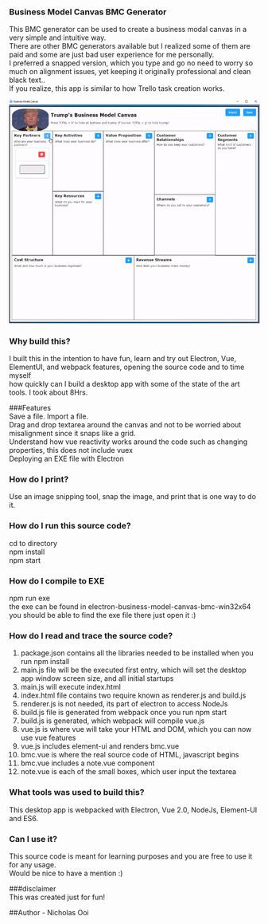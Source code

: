 ### Business Model Canvas BMC Generator  
This BMC generator can be used to create a business modal canvas in a very simple and intuitive way.  
There are other BMC generators available but I realized some of them are paid and some are just bad user experience for me personally.  
I preferred a snapped version, which you type and go no need to worry so much on alignment issues, yet keeping it originally professional and clean black text..  
If you realize, this app is similar to how Trello task creation works.  

![alt text](https://github.com/nicholas-ooi/business_model_canvas/blob/master/images/screenshot.gif "Logo Title Text 1")

### Why build this?  
I built this in the intention to have fun, learn and try out Electron, Vue, ElementUI, and webpack features, opening the source code and to time myself  
how quickly can I build a desktop app with some of the state of the art tools. I took about 8Hrs.  

###Features  
Save a file.
Import a file.  
Drag and drop textarea around the canvas and not to be worried about misalignment since it snaps like a grid.  
Understand how vue reactivity works around the code such as changing properties, this does not include vuex  
Deploying an EXE file with Electron  

### How do I print?  
Use an image snipping tool, snap the image, and print that is one way to do it.  

### How do I run this source code?  
cd to directory  
npm install  
npm start  

### How do I compile to EXE  
npm run exe  
the exe can be found in electron-business-model-canvas-bmc-win32x64  
you should be able to find the exe file there just open it :)  

### How do I read and trace the source code?  
1. package.json contains all the libraries needed to be installed when you run npm install  
1. main.js file will be the executed first entry, which will set the desktop app window screen size, and all initial startups  
1. main.js will execute index.html  
1. index.html file contains two require known as renderer.js and build.js  
1. renderer.js is not needed, its part of electron to access NodeJs  
1. build.js file is generated from webpack once you run npm start  
1. build.js is generated, which webpack will compile vue.js  
1. vue.js is where vue will take your HTML and DOM, which you can now use vue features  
1. vue.js includes element-ui and renders bmc.vue  
1. bmc.vue is where the real source code of HTML, javascript begins  
1. bmc.vue includes a note.vue component  
1. note.vue is each of the small boxes, which user input the textarea  


### What tools was used to build this?  
This desktop app is webpacked with Electron, Vue 2.0, NodeJs, Element-UI and ES6.  


### Can I use it?  
This source code is meant for learning purposes and you are free to use it for any usage.  
Would be nice to have a mention :)  


###disclaimer  
This was created just for fun!  


##Author - Nicholas Ooi  
